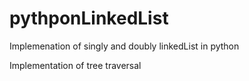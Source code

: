 # pythponLinkedList

Implemenation of singly and doubly linkedList in python

Implementation of tree traversal

